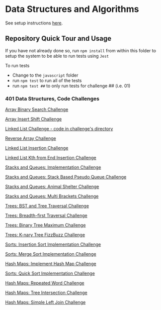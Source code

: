 # Data Structures and Algorithms

See setup instructions [here](https://codefellows.github.io/setup-guide/code-301/3-code-challenges).

## Repository Quick Tour and Usage

If you have not already done so, run `npm install` from within this folder to setup the system to be able to run tests using `Jest`

To run tests

- Change to the `javascript` folder
- run `npm test` to run all of the tests
- run `npm test ##` to only run tests for challenge ## (i.e. 01)

### 401 Data Structures, Code Challenges

[Array Binary Search Challenge](./javascript/code-challenges/array-binary-search/README.md)

[Array Insert Shift Challenge](./javascript/code-challenges/array-insert-shift/README.md)

[Linked List Challenge - code in challenge's directory](./javascript/code-challenges/linked-list/README.md)

[Reverse Array Challenge](./javascript/code-challenges/reverse-array/README.md)

[Linked List Insertion Challenge](./javascript/code-challenges/linked-list-insertions/README.md)

[Linked List Kth from End Insertion Challenge](./javascript/code-challenges/linked-list-kth/README.md)

[Stacks and Queues: Implementation Challenge](./javascript/code-challenges/stack-and-queue/README.md)

[Stacks and Queues: Stack Based Pseudo Queue Challenge](./javascript/code-challenges/stack-pseudo-queue/README.md)

[Stacks and Queues: Animal Shelter Challenge](./javascript/code-challenges/stack-queue-animal-shelter/README.md)

[Stacks and Queues: Multi Brackets Challenge](./javascript/code-challenges/stack-queue-brackets/README.md)

[Trees: BST and Tree Traversal Challenge](./javascript/code-challenges/trees/README.md)

[Trees: Breadth-first Traversal Challenge](./javascript/code-challenges/trees-breadth-first/README.md)

[Trees: Binary Tree Maximum Challenge](./javascript/code-challenges/tree-max/README.md)

[Trees: K-nary Tree FizzBuzz Challenge](./javascript/code-challenges/tree-fizz-buzz/README.md)

[Sorts: Insertion Sort Implementation Challenge](./javascript/code-challenges/insertion-sort/BLOG.md)

[Sorts: Merge Sort Implementation Challenge](./javascript/code-challenges/merge-sort/BLOG.md)

[Hash Maps: Implement Hash Map Challenge](./javascript/code-challenges/hashmap/README.md)

[Sorts: Quick Sort Implementation Challenge](./javascript/code-challenges/quick-sort/BLOG.md)

[Hash Maps: Repeated Word Challenge](./javascript/code-challenges/repeated-word/README.md)

[Hash Maps: Tree Intersection Challenge](./javascript/code-challenges/tree-intersection/README.md)

[Hash Maps: Simple Left Join Challenge](./javascript/code-challenges/hashmap-left-join/README.md)